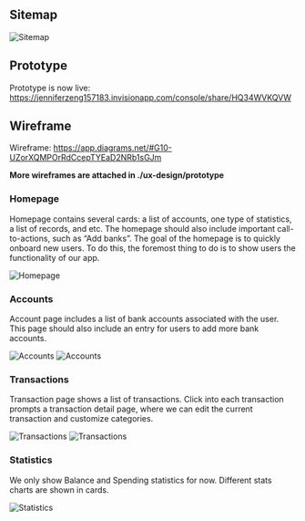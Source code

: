 ## Sitemap 

![Sitemap](./ux-design/sitemap.png)

## Prototype

Prototype is now live: https://jenniferzeng157183.invisionapp.com/console/share/HQ34WVKQVW

## Wireframe 

Wireframe: https://app.diagrams.net/#G10-UZorXQMPOrRdCcepTYEaD2NRb1sGJm

<b>More wireframes are attached in ./ux-design/prototype</b>

### Homepage
Homepage contains several cards: a list of accounts, one type of statistics, a list of records, and etc. The homepage should also include important call-to-actions, such as “Add banks”. 
The goal of the homepage is to quickly onboard new users. To do this, the foremost thing to do is to show users the functionality of our app.  

![Homepage](./ux-design/prototype/home.drawio.png)


### Accounts 
Account page includes a list of bank accounts associated with the user. This page should also include an entry for users to add more bank accounts. 

![Accounts](./ux-design/prototype/account_list.drawio.png)
![Accounts](./ux-design/prototype/add_bank.drawio.png)

### Transactions 
Transaction page shows a list of transactions. 
Click into each transaction prompts a transaction detail page, where we can edit the current transaction and customize categories. 

![Transactions](./ux-design/prototype/transactions_list.drawio.png)
![Transactions](./ux-design/prototype/transactions_detail.drawio.png)

### Statistics 
We only show Balance and Spending statistics for now. Different stats charts are shown in cards. 

![Statistics](./ux-design/prototype/stats_spending.drawio.png)
